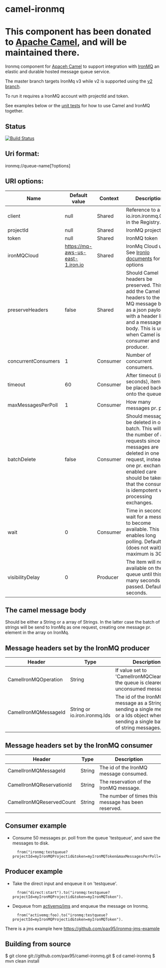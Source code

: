 # camel-ironmq

# This component has been donated to [Apache Camel](http://camel.apache.org/ironmq.html), and will be maintained there.

Ironmq component for [Apaceh Camel](http://camel.apache.org) to support integration with [IronMQ](http://www.iron.io/products/mq) an elastic and durable hosted message queue service.

The master branch targets IronMq v3 while v2 is supported using the [v2 branch](https://github.com/pax95/camel-ironmq/tree/v2).

To run it requires a IronMQ account with projectId and token.

See examples below or the [unit tests](https://github.com/pax95/camel-ironmq/tree/master/src/test/java/org/apache/camel/component/ironmq) for how to use Camel and IronMQ together.

## Status

[![Build Status](https://travis-ci.org/pax95/camel-ironmq.svg?branch=master)](https://travis-ci.org/pax95/camel-ironmq)

## Uri format:

  ironmq://queue-name[?options]

## URI options:


Name        | Default value | Context   | Description
------          | ------------- | -------   | -----------
client          | null          | Shared    | Reference to a io.iron.ironmq.Client in the Registry.
projectId       | null          | Shared    | IronMQ projectid
token           | null          | Shared    | IronMQ token
ironMQCloud     | https://mq-aws-us-east-1.iron.io | Shared  | IronMq Cloud url. See [IronIo documents](http://dev.iron.io/mq/reference/clouds/) for valid options
preserveHeaders    | false      | Shared | Should Camel headers be preserved. This will add the Camel headers to the Iron MQ message body as a json payload with a header list, and a message body. This is useful when Camel is both consumer and producer.
concurrentConsumers | 1             | Consumer  | Number of concurrent consumers.
timeout          | 60      | Consumer  | After timeout (in seconds), item will be placed back onto the queue
maxMessagesPerPoll  | 1        | Consumer | How many messages pr. poll.
batchDelete | false | Consumer | Should messages be deleted in one batch. This will limit the number of api requests since messages are deleted in one request, instead of one pr. exchange. If enabled care should be taken that the consumer is idempotent when processing exchanges.
wait | 0 | Consumer | Time in seconds to wait for a message to become available. This enables long polling. Default is 0 (does not wait), maximum is 30.  
visibilityDelay    | 0        | Producer  | The item will not be available on the queue until this many seconds have passed. Default is 0 seconds.

## The camel message body

Should be either a String or a array of Strings. In the latter case the batch of strings will be send to IronMq as one request, creating  one message pr. element in the array on IronMq.

## Message headers set by the IronMQ producer

Header                  |Type  | Description
------------------------|------|--------------
CamelIronMQOperation    |String|If value set to 'CamelIronMQClearQueue' the queue is cleared of unconsumed  messages.
CamelIronMQMessageId    |String or io.iron.ironmq.Ids|The id of the IronMQ message as a String when sending a single message, or a Ids object when sending a single batch list of string messages.

## Message headers set by the IronMQ consumer


Header                  |Type  | Description
------------------------|------|--------------
CamelIronMQMessageId    |String|The id of the IronMQ message consumed.
CamelIronMQReservationId|String|The reservation of the IronMQ message.
CamelIronMQReservedCount|String|The number of times this message has been reserved.


## Consumer example

* Consume 50 messages pr. poll from the queue 'testqueue', and save the messages to disk.

        from("ironmq:testqueue?projectId=myIronMQProjectid&token=myIronMQToken&maxMessagesPerPoll=50").to("file:somefolder)


## Producer example

* Take the direct input and enqueue it on 'testqueue'.

        from("direct:start").to("ironmq:testqueue?projectId=myIronMQProjectid&token=myIronMQToken").

* Dequeue from [activemq/jms](http://camel.apache.org/jms.html) and enqueue the message on Ironmq.

        from("activemq:foo).to("ironmq:testqueue?projectId=myIronMQProjectid&token=myIronMQToken").

There is a jms example here https://github.com/pax95/ironmq-jms-example

## Building from source



  $ git clone git://github.com/pax95/camel-ironmq.git
  $ cd camel-ironmq
  $ mvn clean install
